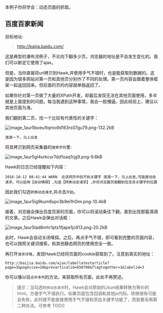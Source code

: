 


本例子你将学会：动态页面的抓取。

## 百度百家新闻

目标地址:

 >http://baijia.baidu.com/
 
这是典型的瀑布流例子，不论向下翻多少页，浏览器的地址是不会发生变化的。我们可以断定它使用了ajax。

但是，当你直接将url拷贝到Hawk,并使用手气不错时，也是能获取到数据的。这是因为很多网站对第一页和其他页分别作了不同的处理。第一页内容会跟着整体框架一起返回回来。但后面的页的内容就单独返回了。

如果你针对第一页做了大量的XPath开发，却最后发现无法在其他页面使用，多半就是上面提到的问题。每当我遇到这种事情，我会一脸懵逼。因此经验上，建议以其他页面为准。

我们翻到第二页，找一个比较有代表性的关键字：

![image_1aur5boeu1tqmo9d163rs07gu79.png-132.2kB][1]

`滴滴一下，马上出发`

将其拷贝到网页采集器的`搜索字符`里:

![image_1aur5gl4urkcur7dd1oaq1rjg9.png-9.6kB][2]

Hawk的日志已经提醒如下内容：

```
2016-10-12 08:41:44 WARN  在该网页中找不到关键字 滴滴一下，马上出发,可能是动态请求，可以启用【自动嗅探】,勾选【转换动态请求】,并将浏览器页面翻到包含该关键字的位置 
```

因此我们勾选`转换动态请求`,并点击`开始`。

![image_1aur5ig9kum6spv3b9ei1h0im.png-10.4kB][3]

接着，浏览器会弹出百度百家的页面，你可以将滚动条往下翻，直到出现那篇滴滴的文章。之后Hawk会弹出对话框：

![image_1aur5lad8mhr1pts1fjape1jc613.png-20.2kB][4]

此时，Hawk会自动关闭嗅探。之后，再点手气不错，即可看到完整的页面内容，也可以按照关键词搜索，和其他静态网页的使用完全一致。

再打开`请求详情`，发现Hawk已经将页面的cookie获取到了。注意到真实的地址：

```
http://baijia.baidu.com/ajax/labellatestarticle?page=3&pagesize=20&prevarticalid=650790&flagtogether=1&labelid=3
```

你可以像以往`合并多列`的方法，来获取所有页面，此处不再赘述。

> 提示：当勾选`转换动态请求`时，Hawk会对原始的Json结果转换为等价的html，方便手气不错执行。如果页面包含回调和其他js代码，转换很有可能会失败，此时就不能直接使用手气不错和添加关键字功能了，而是要采用第二种办法。可参考
TODO

## 

  [1]: http://static.zybuluo.com/buptzym/jr3bqu5qt4aw0wuibmt3dqih/image_1aur5gl4urkcur7dd1oaq1rjg9.png
  [2]: http://static.zybuluo.com/buptzym/jr3bqu5qt4aw0wuibmt3dqih/image_1aur5gl4urkcur7dd1oaq1rjg9.png
  [3]: http://static.zybuluo.com/buptzym/sfhs6jbrmjha7bfsxpz148wh/image_1aur5ig9kum6spv3b9ei1h0im.png
  [4]: http://static.zybuluo.com/buptzym/wx3qxb4r1z22od3atranvba1/image_1aur5lad8mhr1pts1fjape1jc613.png
  [5]: http://static.zybuluo.com/buptzym/7mn5qjkxj8gcmo7dn5bjo9nl/image_1aur5nfrjqlh1qtgied1gse171p20.png
